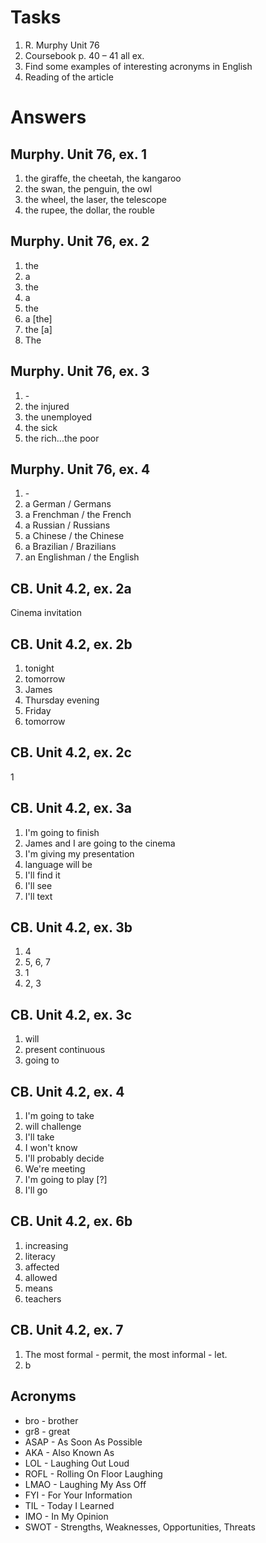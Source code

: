 # Tasks
1. R. Murphy Unit 76
2. Coursebook p. 40 – 41 all ex.
3. Find some examples of interesting acronyms in English
4. Reading of the article

# Answers
## Murphy. Unit 76, ex. 1
1. the giraffe, the cheetah, the kangaroo
2. the swan, the penguin, the owl
3. the wheel, the laser, the telescope
4. the rupee, the dollar, the rouble

## Murphy. Unit 76, ex. 2
1. the
2. a
3. the
4. a
5. the
6. a [the]
7. the [a]
8. The

## Murphy. Unit 76, ex. 3
1. \-
2. the injured
3. the unemployed
4. the sick
5. the rich...the poor

## Murphy. Unit 76, ex. 4
1. \-
2. a German / Germans
3. a Frenchman / the French
4. a Russian / Russians
5. a Chinese / the Chinese
6. a Brazilian / Brazilians
7. an Englishman / the English

## CB. Unit 4.2, ex. 2a
Cinema invitation

## CB. Unit 4.2, ex. 2b
1. tonight
2. tomorrow
3. James
4. Thursday evening
5. Friday
6. tomorrow

## CB. Unit 4.2, ex. 2c
1

## CB. Unit 4.2, ex. 3a
1. I'm going to finish
2. James and I are going to the cinema
3. I'm giving my presentation
4. language will be
5. I'll find it
6. I'll see
7. I'll text

## CB. Unit 4.2, ex. 3b
1. 4
2. 5, 6, 7
3. 1
4. 2, 3

## CB. Unit 4.2, ex. 3c
1. will
2. present continuous
3. going to

## CB. Unit 4.2, ex. 4
1. I'm going to take
2. will challenge
3. I'll take
4. I won't know
5. I'll probably decide
6. We're meeting
7. I'm going to play [?]
8. I'll go

## CB. Unit 4.2, ex. 6b
1. increasing
2. literacy
3. affected
4. allowed
5. means
6. teachers

## CB. Unit 4.2, ex. 7
1. The most formal - permit, the most informal - let.
2. b

## Acronyms
* bro - brother
* gr8 - great
* ASAP - As Soon As Possible
* AKA - Also Known As
* LOL - Laughing Out Loud
* ROFL - Rolling On Floor Laughing
* LMAO - Laughing My Ass Off
* FYI - For Your Information
* TIL - Today I Learned
* IMO - In My Opinion
* SWOT - Strengths, Weaknesses, Opportunities, Threats
